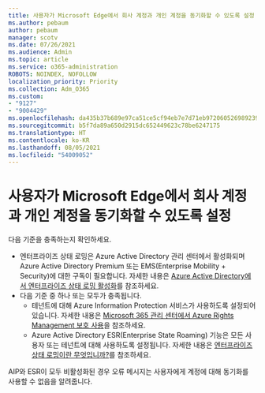 ```yaml
---
title: 사용자가 Microsoft Edge에서 회사 계정과 개인 계정을 동기화할 수 있도록 설정
ms.author: pebaum
author: pebaum
manager: scotv
ms.date: 07/26/2021
ms.audience: Admin
ms.topic: article
ms.service: o365-administration
ROBOTS: NOINDEX, NOFOLLOW
localization_priority: Priority
ms.collection: Adm_O365
ms.custom:
- "9127"
- "9004429"
ms.openlocfilehash: da435b37b689e97ca51ce5cf94eb7e7d71eb972060526989239310fac1460628
ms.sourcegitcommit: b5f7da89a650d2915dc652449623c78be6247175
ms.translationtype: HT
ms.contentlocale: ko-KR
ms.lasthandoff: 08/05/2021
ms.locfileid: "54009052"
---
```

# <a name="enable-a-user-to-sync-a-personal-account-with-the-work-account-in-microsoft-edge"></a>사용자가 Microsoft Edge에서 회사 계정과 개인 계정을 동기화할 수 있도록 설정

다음 기준을 충족하는지 확인하세요.

- 엔터프라이즈 상태 로밍은 Azure Active Directory 관리 센터에서 활성화되며 Azure Active Directory Premium 또는 EMS(Enterprise Mobility + Security)에 대한 구독이 필요합니다. 자세한 내용은 [Azure Active Directory에서 엔터프라이즈 상태 로밍 활성화](/azure/active-directory/devices/enterprise-state-roaming-enable)를 참조하세요.
- 다음 기준 중 하나 또는 모두가 충족됩니다.
    - 테넌트에 대해 Azure Information Protection 서비스가 사용하도록 설정되어 있습니다. 자세한 내용은 [Microsoft 365 관리 센터에서 Azure Rights Management 보호 사용](/azure/information-protection/activate-office365)을 참조하세요.
    - Azure Active Directory ESR(Enterprise State Roaming) 기능은 모든 사용자 또는 테넌트에 대해 사용하도록 설정됩니다. 자세한 내용은 [엔터프라이즈 상태 로밍이란 무엇입니까?](/azure/active-directory/devices/enterprise-state-roaming-overview)를 참조하세요.

AIP와 ESR이 모두 비활성화된 경우 오류 메시지는 사용자에게 계정에 대해 동기화를 사용할 수 없음을 알려줍니다.
